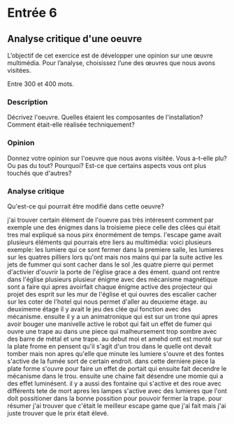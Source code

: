 # Entrée 6
## Analyse critique d'une oeuvre

L’objectif de cet exercice est de développer une opinion sur une œuvre multimédia. Pour l’analyse, choisissez l’une des œuvres que nous avons visitées. 

Entre 300 et 400 mots. 

### Description
Décrivez l'oeuvre. Quelles étaient les composantes de l'installation? Comment était-elle réalisée techniquement? 

### Opinion
Donnez votre opinion sur l'oeuvre que nous avons visitée. Vous a-t-elle plu? Ou pas du tout? Pourquoi? Est-ce que certains aspects vous ont plus touchés que d'autres? 

### Analyse critique
Qu'est-ce qui pourrait être modifié dans cette oeuvre? 

j'ai trouver certain élément de l'ouevre pas très intéresent comment par exemple une des énigmes dans la troisieme piece celle des clées qui était tres mal expliqué sa nous pirx énormément de temps.
l'escape game avait plusieurs éléments qui pourrais etre liers au multimédia: voici plusieurs exemple: les lumiere qui ce sont fermer dans la premiere salle, les lumieres sur les quatres pilliers lors qu'ont mais nos mains qui par la suite active les jets
de fummer qui sont cacher dans le sol ,les quatre pierre qui permet d'activier d'ouvrir la porte de l'église grace a des ément. quand ont rentre dans l'église plusieurs plusieur énigme avec des mécanisme magnétique sont a faire qui apres avoirfait chaque énigme active des projecteur qui projet des esprit sur les mur de l'église et qui ouvres des escalier cacher sur les coter de l'hotel qui nous permet d'aller au deuxieme étage. au deuximeme étage il y avait le jeu des clée qui fonction avec des mécanisme. ensuite il y a un animatronique qui est sur un trone qui apres avoir bouger une manivelle active le robot qui fait un effet de fumer qui ouvre une trape au dans une piece qui malheursement trop sombre avec des barre de métal et une trape. au debut moi et amehd ontt est monté sur la plate frome en pensent qu'il s'agit d'un trou dans le quelle ont devait tomber mais non apres qu'elle que minute les lumiere s'ouvre et des fontes s'active de la fumée sort de certain endroit. dans cette derniere piece la plate forme s'ouvre pour faire un effet de portait qui ensuite fait decendre le mécanisme dans le trou. ensuite une chaine fait désendre une momie qui a des effet luminésent. il y a aussi des fontaine qui s'active et des roue avec différents tete de mort apres les lampes s'active avec des lumieres que l'ont doit possitioner dans la bonne possition pour pouvoir fermer la trape. pour résumer j'ai trouver que c'était le meilleur escape game que j'ai fait mais j'ai juste trouver que le prix était élevé.
